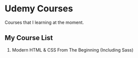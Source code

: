 # Udemy Courses

Courses that I learning at the moment.

## My Course List

1. Modern HTML & CSS From The Beginning (Including Sass)
